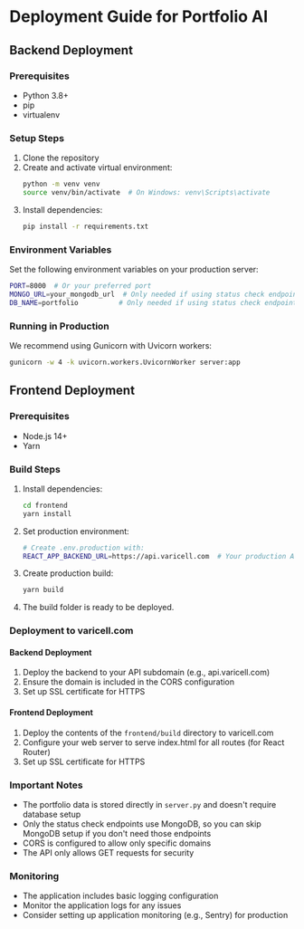 # Deployment Guide for Portfolio AI

## Backend Deployment

### Prerequisites
- Python 3.8+
- pip
- virtualenv

### Setup Steps
1. Clone the repository
2. Create and activate virtual environment:
   ```bash
   python -m venv venv
   source venv/bin/activate  # On Windows: venv\Scripts\activate
   ```
3. Install dependencies:
   ```bash
   pip install -r requirements.txt
   ```

### Environment Variables
Set the following environment variables on your production server:
```bash
PORT=8000  # Or your preferred port
MONGO_URL=your_mongodb_url  # Only needed if using status check endpoints
DB_NAME=portfolio          # Only needed if using status check endpoints
```

### Running in Production
We recommend using Gunicorn with Uvicorn workers:
```bash
gunicorn -w 4 -k uvicorn.workers.UvicornWorker server:app
```

## Frontend Deployment

### Prerequisites
- Node.js 14+
- Yarn

### Build Steps
1. Install dependencies:
   ```bash
   cd frontend
   yarn install
   ```

2. Set production environment:
   ```bash
   # Create .env.production with:
   REACT_APP_BACKEND_URL=https://api.varicell.com  # Your production API URL
   ```

3. Create production build:
   ```bash
   yarn build
   ```

4. The build folder is ready to be deployed.

### Deployment to varicell.com

#### Backend Deployment
1. Deploy the backend to your API subdomain (e.g., api.varicell.com)
2. Ensure the domain is included in the CORS configuration
3. Set up SSL certificate for HTTPS

#### Frontend Deployment
1. Deploy the contents of the `frontend/build` directory to varicell.com
2. Configure your web server to serve index.html for all routes (for React Router)
3. Set up SSL certificate for HTTPS

### Important Notes
- The portfolio data is stored directly in `server.py` and doesn't require database setup
- Only the status check endpoints use MongoDB, so you can skip MongoDB setup if you don't need those endpoints
- CORS is configured to allow only specific domains
- The API only allows GET requests for security

### Monitoring
- The application includes basic logging configuration
- Monitor the application logs for any issues
- Consider setting up application monitoring (e.g., Sentry) for production

